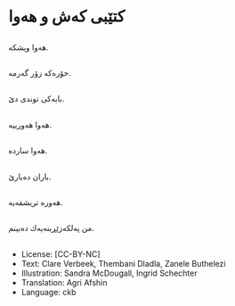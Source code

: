 # كتێبی كەش و هەوا

##
هەوا ویشكە.

##
خۆرەكە زۆر گەرمە.

##
بایەكی توندی دێ.

##
هەوا هەورییە.

##
هەوا ساردە.

##
باران دەبارێ.

##
هەورە تریشقەیە.

##
من پەلكەزێڕینەیەك دەبینم.

##
* License: [CC-BY-NC]
* Text: Clare Verbeek, Thembani Dladla, Zanele Buthelezi
* Illustration: Sandra McDougall, Ingrid Schechter
* Translation: Agri Afshin
* Language: ckb
